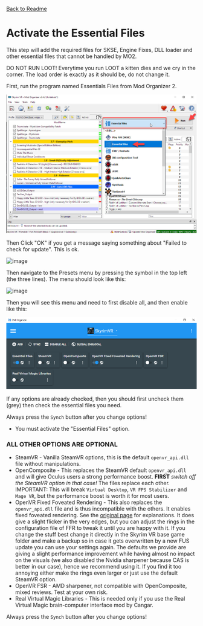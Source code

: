 [Back to Readme](https://github.com/Kvitekvist/FUS/blob/main/README.md)

# Activate the Essential Files

This step will add the required files for SKSE, Engine Fixes, DLL loader and other essential files that cannot be handled by MO2.

DO NOT RUN LOOT! Everytime you run LOOT a kitten dies and we cry in the corner. The load order is exactly as it should be, do not change it.

First, run the program named Essentials Files from Mod Organizer 2.

![image](https://github.com/Kvitekvist/FUS/blob/main/images/essential%20files.jpg)

Then Click "OK" if you get a message saying something about "Failed to check for update". This is ok.

![image](https://i.ibb.co/P5mpMfH/enb2.jpg)

Then navigate to the Presets menu by pressing the symbol in the top left (the three lines). The menu should look like this:

![image](https://i.ibb.co/YkFSZJ1/enb3.jpg)

Then you will see this menu and need to first disable all, and then enable like this:

![image](https://github.com/Kvitekvist/FUS/blob/main/images/essential_files_steam.png?raw=true)

If any options are already checked, then you should first uncheck them (grey) then check the essential files you need. 

Always press the `Synch` button after you change options!

* You must activate the "Essential Files" option. 

### **ALL OTHER OPTIONS ARE OPTIONAL**

* SteamVR - Vanilla SteamVR options, this is the default `openvr_api.dll` file without manipulations.
* OpenComposite - This replaces the SteamVR default `openvr_api.dll` and will give Oculus users a strong performance boost. __FIRST__ _switch off the SteamVR option in that case!_ The files replace each other. IMPORTANT: This will break `Virtual Desktop`, `VR FPS Stabilizer` and `Mage VR`, but the performance boost is worth it for most users.
* OpenVR Fixed Foveated Rendering - This also replaces the `openvr_api.dll` file and is thus incompatible with the others. It enables fixed foveated rendering. See the [original page](https://github.com/fholger/openvr_foveated/) for explanations. It does give a slight flicker in the very edges, but you can adjust the rings in the configuration file of FFR to tweak it until you are happy with it. If you change the stuff best change it directly in the Skyrim VR base game folder and make a backup so in case it gets overwritten by a new FUS update you can use your settings again. The defaults we provide are giving a slight performance improvement while having almost no impact on the visuals (we also disabled the Nvidia sharpener because CAS is better in our case), hence we recommend using it. If you find it too annoying either make the rings even larger or just use the default SteamVR option.
* OpenVR FSR - AMD sharpener, not compatible with OpenComposite, mixed reviews. Test at your own risk.
* Real Virtual Magic Libraries - This is needed only if you use the Real Virtual Magic brain-computer interface mod by Cangar.

Always press the `Synch` button after you change options!